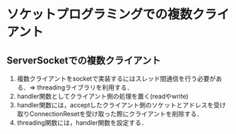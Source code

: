 # ソケットプログラミングでの複数クライアント
## ServerSocketでの複数クライアント

1. 複数クライアントをsocketで実装するにはスレッド間通信を行う必要がある．=> threadingライブラリを利用する．
2. handler関数としてクライアント側の処理を置く(readやwrite)
3. handler関数には，acceptしたクライアント側のソケットとアドレスを受け取りConnectionResetを受け取った際にクライアントを削除する．
4. threading関数には，handler関数を設定する．
